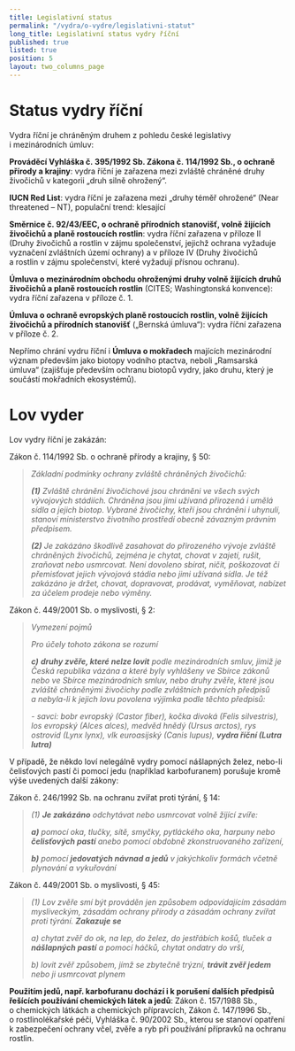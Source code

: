 ```yaml
---
title: Legislativní status
permalink: "/vydra/o-vydre/legislativni-statut"
long_title: Legislativní status vydry říční
published: true
listed: true
position: 5
layout: two_columns_page
---
```

# Status vydry říční

Vydra říční je chráněným druhem z pohledu české legislativy
i mezinárodních úmluv:

**Prováděcí Vyhláška č. 395/1992 Sb. Zákona č. 114/1992 Sb., o ochraně
přírody a krajiny**: vydra říční je zařazena mezi zvláště chráněné
druhy živočichů v kategorii „druh silně ohrožený“.

**IUCN Red List**: vydra říční je zařazena mezi „druhy téměř ohrožené“
(Near threatened – NT), populační trend: klesající

**Směrnice č. 92/43/EEC, o ochraně přírodních stanovišť, volně žijících
živočichů a planě rostoucích rostlin**: vydra říční zařazena v příloze
II (Druhy živočichů a rostlin v zájmu společenství, jejichž ochrana
vyžaduje vyznačení zvláštních území ochrany) a v příloze IV (Druhy
živočichů a rostlin v zájmu společenství, které vyžadují přísnou
ochranu).

**Úmluva o mezinárodním obchodu ohroženými druhy volně žijících druhů
živočichů a planě rostoucích rostlin** (CITES; Washingtonská konvence):
vydra říční zařazena v příloze č. 1.

**Úmluva o ochraně evropských planě rostoucích rostlin, volně žijících
živočichů a přírodních stanovišť** („Bernská úmluva“): vydra říční
zařazena v příloze č. 2.

Nepřímo chrání vydru říční i **Úmluva o mokřadech** majících mezinárodní
význam především jako biotopy vodního ptactva, neboli „Ramsarská úmluva“
(zajišťuje především ochranu biotopů vydry, jako druhu, který je
součástí mokřadních ekosystémů).

# Lov vyder

Lov vydry říční je zakázán:

Zákon č. 114/1992 Sb. o ochraně přírody a krajiny, § 50:

> *Základní podmínky ochrany zvláště chráněných živočichů:*
>
> ***(1)*** *Zvláště chránění živočichové jsou chráněni ve všech svých
> vývojových stádiích. Chráněna jsou jimi užívaná přirozená i umělá
> sídla a jejich biotop. Vybrané živočichy, kteří jsou chráněni
> i uhynulí, stanoví ministerstvo životního prostředí obecně závazným
> právním předpisem.*
>
> ***(2)*** *Je zakázáno škodlivě zasahovat do přirozeného vývoje
> zvláště chráněných živočichů, zejména je chytat, chovat v zajetí,
> rušit, zraňovat nebo usmrcovat. Není dovoleno sbírat, ničit,
> poškozovat či přemisťovat jejich vývojová stádia nebo jimi užívaná
> sídla. Je též zakázáno je držet, chovat, dopravovat, prodávat,
> vyměňovat, nabízet za účelem prodeje nebo výměny.*

Zákon č. 449/2001 Sb. o myslivosti, § 2:

> *Vymezení pojmů*
>
> *Pro účely tohoto zákona se rozumí*
>
> ***c)*** ***druhy zvěře, které nelze lovit*** *podle mezinárodních
> smluv, jimiž je Česká republika vázána a které byly vyhlášeny ve
> Sbírce zákonů nebo ve Sbírce mezinárodních smluv, nebo druhy zvěře,
> které jsou zvláště chráněnými živočichy podle zvláštních právních
> předpisů a nebyla-li k jejich lovu povolena výjimka podle těchto
> předpisů:*
>
> *- savci: bobr evropský (Castor fiber), kočka divoká (Felis
> silvestris), los evropský (Alces alces), medvěd hnědý (Ursus arctos),
> rys ostrovid (Lynx lynx), vlk euroasijský (Canis lupus),* ***vydra
> říční (Lutra lutra)***

V případě, že někdo loví nelegálně vydry pomocí nášlapných želez,
nebo-li čelisťových pastí či pomocí jedu (například karbofuranem)
porušuje kromě výše uvedených další zákony:

Zákon č. 246/1992 Sb. na ochranu zvířat proti týrání, § 14:

> *(1)* ***Je zakázáno*** *odchytávat nebo usmrcovat volně žijící
> zvíře:*
>
> ***a)*** *pomocí oka, tlučky, sítě, smyčky, pytláckého oka, harpuny
> nebo* ***čelisťových pastí*** *anebo pomocí obdobně zkonstruovaného
> zařízení,*
>
> ***b)*** *pomocí* ***jedovatých návnad a jedů*** *v jakýchkoliv
> formách včetně plynování a vykuřování*

Zákon č. 449/2001 Sb. o myslivosti, § 45:

> *(1) Lov zvěře smí být prováděn jen způsobem odpovídajícím zásadám
> mysliveckým, zásadám ochrany přírody a zásadám ochrany zvířat proti
> týrání.* ***Zakazuje se***
>
> *a) chytat zvěř do ok, na lep, do želez, do jestřábích košů, tluček a*
> ***nášlapných pastí*** *a pomocí háčků, chytat ondatry do vrší,*
>
> *b) lovit zvěř způsobem, jímž se zbytečně trýzní,* ***trávit zvěř
> jedem*** *nebo ji usmrcovat plynem*

**Použitím jedů, např. karbofuranu dochází i k porušení dalších předpisů
řešících používání chemických látek a jedů**: Zákon č. 157/1988 Sb.,
o chemických látkách a chemických přípravcích, Zákon č. 147/1996 Sb.,
o rostlinolékařské péči, Vyhláška č. 90/2002 Sb., kterou se stanoví
opatření k zabezpečení ochrany včel, zvěře a ryb při používání přípravků
na ochranu rostlin.


[1]: https://www.zakonyprolidi.cz/cs/1992-114#p50
[2]: https://www.zakonyprolidi.cz/cs/2001-449#p2
[3]: https://www.zakonyprolidi.cz/cs/1992-246#p14
